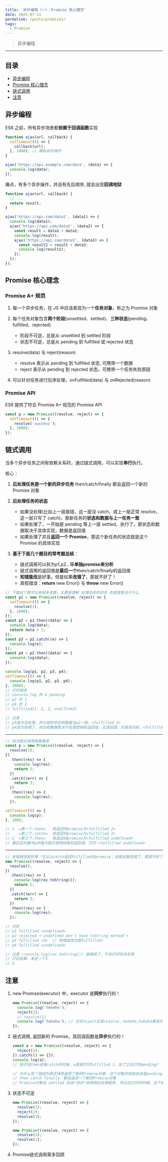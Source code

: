 ```yaml
---
title: '异步编程（一）：Promise 核心理念'
date: 2025-07-11
permalink: /posts/promise1/
tags:
  - Promise
---
```


> 异步编程

-----

## 目录
- [异步编程](#异步编程)
- [Promise 核心理念](#promise-核心理念)
- [链式调用](#链式调用)
- [注意](#注意)


## 异步编程

ES6 之前，所有异步场景都**依赖于回调函数**实现

```js
function ajax(url, callback) {
  setTimeout(() => {
    callback(url);
  }, 1000); // 模拟异步操作
}

ajax('https://api.example.com/data', (data) => {
  console.log(data);
});
```

痛点，有多个异步操作，并且有先后顺序, 就会出现**回调地狱**

```js
function ajax(url, callback) {
  // ...
  return result;
}

ajax('https://api.com/data1', (data1) => {
  console.log(data1);
  ajax('https://api.com/data2', (data2) => {
    const result = data1 + data2;
    console.log(result);
    ajax('https://api.com/data3', (data3) => {
      const result2 = result + data3;
      console.log(result2);
    });
  });
});
```

## Promise 核心理念

### Promise A+ 规范

1. 每一个异步任务，在 JS 中应该表现为一个**任务对象**，称之为 Promise 对象

2. 每个任务对象包含**两个阶段**(unsettled、settled)、**三种状态**(pending、fulfilled、rejected)

   - 阶段不可逆，总是从 unsettled 到 settled 阶段
   - 状态不可逆，总是从 pending 到 fulfilled 或 rejected 状态

3. resolve(data) 与 reject(reason)

   - resolve 表示从 pending 到 fulfilled 状态, 可携带一个数据
   - reject 表示从 pending 到 rejected 状态，可携带一个任务失败原因

4. 可以针对任务进行后序处理，onFulfilled(data) 与 onRejected(reason)

### Promise API

ES6 提供了符合 Promise A+ 规范的 Promise API

```js
const p = new Promise((resolve, reject) => {
  setTimeout(() => {
    resolve('success');
  }, 1000);
});
```

## 链式调用

当多个异步任务之间有依赖关系时，通过链式调用，可以实现**串行**执行。

核心：

1. **后处理任务是一个新的异步任务** then/catch/finally 都会返回一个新的 Promise 对象

2. **后处理任务的状态**
   - 如果没处理(比如上一层报错，这一层没 catch，或上一层正常 resolve，这一层只写了 catch)，那新任务的**状态和数据与上一任务一致**
   - 如果处理了，一开始是 pending 等上一层 settled，执行了，那状态和数据取决于具体实现，数据是返回值
   - 如果处理了并且**返回一个 Promise**，那这个新任务的状态就是这个 Promise 的具体实现

3. **基于下面几个题目的常考题总结**：
   - 链式调用可以拆为p1,p2...等**单独promise来分析**
   - 链式调用的返回值是**最后一个**then/catch/finally的返回值
   - **知错能改**是好事，但是如果**改错了**，那就不好了！
   - 真假错误：**return** new Error() 与 **throw** new Error()

```js
// 下面这个题可以有很多变数，主要是理解 处理任务的状态 到底是取决于什么
const p1 = new Promise((resolve, reject) => {
  setTimeout(() => {
    resolve(1);
  }, 1000);
});
const p2 = p1.then((data) => {
  console.log(data);
  return data + 1;
});
const p3 = p2.catch((e) => {
  console.log(e);
});
const p4 = p2.then((data) => {
  console.log(data);
});

console.log(p1, p2, p3, p4);
setTimeout(() => {
  console.log(p1, p2, p3, p4);
}, 2000);
// 打印顺序
// console.log 的 4 pending
// p2 的 1
// p4 的 2
// fulfiiled[1, 2, 2, undifined]

// 注意：
// p3因为没处理，所以他的状态和数据与p2一致，<fulfilled 2>
// p4因为处理了，状态和数据取决于处理逻辑和返回值，无返回值，无错误代码，<fulfilled undefined>
```

---

```js
// 改为链式调用再看看呢
const p = new Promise((resolve, reject) => {
  resolve(1);
})
  .then((res) => {
    console.log(res);
    return 2;
  })
  .catch((err) => {
    return 3;
  })
  .then((res) => {
    console.log(res);
  });

setTimeout(() => {
  console.log(p);
}, 100);

// 1  =第一个.then=   其返回的promise为<fulfilled 2>
//    =第二个.catch=  其返回的promise为<fulfilled 2>
// 2  =第三个.then=   其返回的promise为<fulfilled undefined>
// 最后定时器中p的值为链式调用结尾的返回值，打印 <fulfilled undefined>
```

---

```js
// 有错就改是好事！可以让catch返回fulfilled的promise；但是如果改错了，那就不好了！仍然是rejected
new Promise((resolve, reject) => {
  resolve();
})
  .then((res) => {
    console.log(res.toString());
    return 2;
  })
  .catch((err) => {
    return 3;
  })
  .then((res) => {
    console.log(res);
  });

// 分析
// p1 fulfilled <undefined>
// p2 rejected <'undefined don`t have toString method'>
// p3 fulfilled <3>  // 知错就改也是fulfilled!
// p4 fulfilled <undefined>

// 注意：console.log(res.toString()) 被捕获了，不会打印任何东西
// 打印结果，单走一个3
// 3
```


## 注意

1. new Promise(executor) 中，executor 是**同步**执行的！

   ```js
   new Promise((resolve, reject) => {
     console.log('hehehe');
     reject(1);
     // resolve(1)
     console.log('hahaha'); // 无论reject还是resolve，hehehe,hahaha都会同步执行打印
   });
   ```

2. 链式调用, 返回新的 Promise，其回调函数是**异步**执行的！
   ```js
   const a = new Promise((resolve, reject) => {
     reject(1);
   }).catch(() => {});
   console.log(a);
   // 我不加then或者catch的时候，a直接打印fulfilled 1，加了之后打印pending?

   // 为什么呢？是因为链式调用返回了新的Promise对象，这个对象的初始状态是pending
   // then catch finally，都会返回一个新的Promise对象
   // Promise对象在 settled 后会*异步*地调用后处理程序, 所以在打印的时候，这个新的Promise对象的状态是pending，下一个tick会打印fulfilled 1
   ```


3. 状态不可逆

   ```js
   new Promise((resolve, reject) => {
     resolve(1);
     reject(2);
     resolve(3);
   });

   new Promise((resolve, reject) => {
     resolve(1);
     resolve(2);
   });
   ```

4. Promise链式调用需多回顾